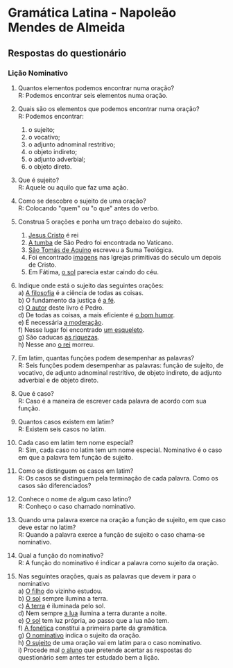 # Gramática Latina - Napoleão Mendes de Almeida

## Respostas do questionário

### Lição Nominativo

1. Quantos elementos podemos encontrar numa oração?  
   R: Podemos encontrar seis elementos numa oração.

2. Quais são os elementos que podemos encontrar numa oração?  
   R: Podemos encontrar:

   1. o sujeito;
   2. o vocativo;
   3. o adjunto adnominal restritivo;
   4. o objeto indireto;
   5. o adjunto adverbial;
   6. o objeto direto.

3. Que é sujeito?  
   R: Aquele ou aquilo que faz uma ação.

4. Como se descobre o sujeito de uma oração?  
   R: Colocando "quem" ou "o que" antes do verbo.

5. Construa 5 orações e ponha um traço debaixo do sujeito.

   1. <u>Jesus Cristo</u> é rei
   2. <u>A tumba</u> de São Pedro foi encontrada no Vaticano.
   3. <u>São Tomás de Aquino</u> escreveu a Suma Teológica.
   4. Foi encontrado <u>imagens</u> nas Igrejas primitivas do século um depois de Cristo.
   5. Em Fátima, <u>o sol</u> parecia estar caindo do céu.

6. Indique onde está o sujeito das seguintes orações:  
   a) <u>A filosofia</u> é a ciência de todas as coisas.  
   b) O fundamento da justiça é <u>a fé</u>.  
   c) <u>O autor</u> deste livro é Pedro.  
   d) De todas as coisas, a mais eficiente é <u>o bom humor</u>.  
   e) É necessária <u>a moderação</u>.  
   f) Nesse lugar foi encontrado <u>um esqueleto</u>.  
   g) São caducas <u>as riquezas</u>.  
   h) Nesse ano <u>o rei</u> morreu.

7. Em latim, quantas funções podem desempenhar as palavras?  
   R: Seis funções podem desempenhar as palavras: função de sujeito, de vocativo, de adjunto adnominal restritivo, de objeto indireto, de adjunto adverbial e de objeto direto.

8. Que é caso?  
   R: Caso é a maneira de escrever cada palavra de acordo com sua função.

9. Quantos casos existem em latim?  
   R: Existem seis casos no latim.

10. Cada caso em latim tem nome especial?  
    R: Sim, cada caso no latim tem um nome especial. Nominativo é o caso em que a palavra tem função de sujeito.

11. Como se distinguem os casos em latim?  
    R: Os casos se distinguem pela terminação de cada palavra. Como os casos são diferenciados?

12. Conhece o nome de algum caso latino?  
    R: Conheço o caso chamado nominativo.

13. Quando uma palavra exerce na oração a função de sujeito, em que caso deve estar no latim?  
    R: Quando a palavra exerce a função de sujeito o caso chama-se nominativo.

14. Qual a função do nominativo?  
    R: A função do nominativo é indicar a palavra como sujeito da oração.

15. Nas seguintes orações, quais as palavras que devem ir para o nominativo  
    a) <u>O filho</u> do vizinho estudou.  
    b) <u>O sol</u> sempre ilumina a terra.  
    c) <u>A terra</u> é iluminada pelo sol.  
    d) Nem sempre <u>a lua</u> ilumina a terra durante a noite.  
    e) <u>O sol</u> tem luz própria, ao passo que a lua não tem.  
    f) <u>A fonética</u> constitui a primeira parte da gramática.  
    g) <u>O nominativo</u> indica o sujeito da oração.  
    h) <u>O sujeito</u> de uma oração vai em latim para o caso nominativo.  
    i) Procede mal <u>o aluno</u> que pretende acertar as respostas do questionário sem antes ter estudado bem a lição.
